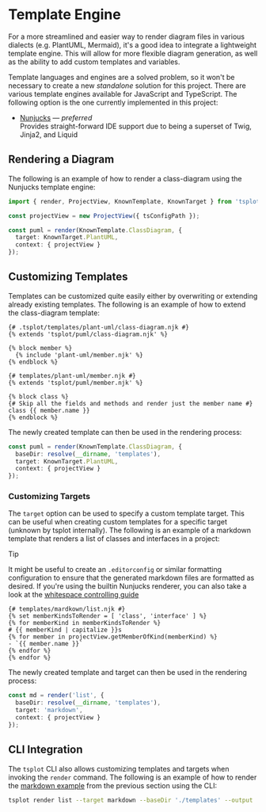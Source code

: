 # Template Engine

For a more streamlined and easier way to render diagram files in various dialects (e.g. PlantUML, Mermaid), it's a good idea to integrate a lightweight template engine. This will allow for more flexible diagram generation, as well as the ability to add custom templates and variables.

Template languages and engines are a solved problem, so it won't be necessary to create a new _standalone_ solution for this project. There are various template engines available for JavaScript and TypeScript. The following option is the one currently implemented in this project:

- [Nunjucks](https://mozilla.github.io/nunjucks/) — _preferred_ <br>
  Provides straight-forward IDE support due to being a superset of Twig, Jinja2, and Liquid

## Rendering a Diagram

The following is an example of how to render a class-diagram using the Nunjucks template engine:

```typescript
import { render, ProjectView, KnownTemplate, KnownTarget } from 'tsplot';

const projectView = new ProjectView({ tsConfigPath });

const puml = render(KnownTemplate.ClassDiagram, {
  target: KnownTarget.PlantUML,
  context: { projectView }
});
```

## Customizing Templates

Templates can be customized quite easily either by overwriting or extending already existing templates. The following is an example of how to extend the class-diagram template:

```nunjucks
{# .tsplot/templates/plant-uml/class-diagram.njk #}
{% extends 'tsplot/puml/class-diagram.njk' %}

{% block member %}
  {% include 'plant-uml/member.njk' %}
{% endblock %}
```

```nunjucks
{# templates/plant-uml/member.njk #}
{% extends 'tsplot/puml/member.njk' %}

{% block class %}
{# Skip all the fields and methods and render just the member name #}
class {{ member.name }}
{% endblock %}
```

The newly created template can then be used in the rendering process:

```typescript
const puml = render(KnownTemplate.ClassDiagram, {
  baseDir: resolve(__dirname, 'templates'),
  target: KnownTarget.PlantUML,
  context: { projectView }
});
```

### Customizing Targets

The `target` option can be used to specify a custom template target. This can be useful when creating custom templates for a specific target (unknown by tsplot internally). The following is an example of a markdown template that renders a list of classes and interfaces in a project:

> [!TIP] 
> It might be useful to create an `.editorconfig` or similar formatting configuration to ensure that the generated markdown files are formatted as desired. If you're using the builtin Nunjucks renderer, you can also take a look at the [whitespace controlling guide](https://mozilla.github.io/nunjucks/templating.html#whitespace-control)

```nunjucks
{# templates/mardkown/list.njk #}
{% set memberKindsToRender = [ 'class', 'interface' ] %}
{% for memberKind in memberKindsToRender %}
# {{ memberKind | capitalize }}s
{% for member in projectView.getMemberOfKind(memberKind) %}
- `{{ member.name }}`
{% endfor %}
{% endfor %}
```

The newly created template and target can then be used in the rendering process:

```typescript
const md = render('list', {
  baseDir: resolve(__dirname, 'templates'),
  target: 'markdown',
  context: { projectView }
});
```

## CLI Integration

The `tsplot` CLI also allows customizing templates and targets when invoking the `render` command. The following is an example of how to render the [markdown example](#customizing-targets) from the previous section using the CLI:

```bash
tsplot render list --target markdown --baseDir './templates' --output './list.md'
```
